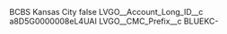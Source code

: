 <?xml version="1.0" encoding="UTF-8"?>
<CustomMetadata xmlns="http://soap.sforce.com/2006/04/metadata" xmlns:xsi="http://www.w3.org/2001/XMLSchema-instance" xmlns:xsd="http://www.w3.org/2001/XMLSchema">
    <label>BCBS Kansas City</label>
    <protected>false</protected>
    <values>
        <field>LVGO__Account_Long_ID__c</field>
        <value xsi:type="xsd:string">a8D5G0000008eL4UAI</value>
    </values>
    <values>
        <field>LVGO__CMC_Prefix__c</field>
        <value xsi:type="xsd:string">BLUEKC-</value>
    </values>
</CustomMetadata>
